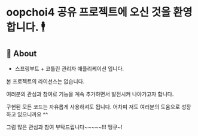# oopchoi4 공유 프로젝트에 오신 것을 환영합니다. 🕴

## 🔦 About

- 스프링부트 + 코틀린 관리자 애플리케이션 입니다.

본 프로젝트의 라이선스는 없습니다. 

여러분의 관심과 참여로 기능을 계속 추가하면서 발전시켜 나아가고자 합니다.

구현된 모든 코드는 자유롭게 사용하셔도 됩니다. 어차피 저도 여러분의 도움으로 성장하고 있으니까요 ^^

그럼 많은 관심과 참여 부탁드립니다~~~~~!!! 땡큐~!

